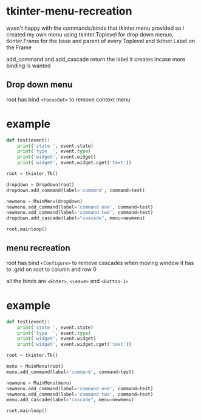# tkinter-menu-recreation

wasn't happy with the commands/binds that tkinter.menu provided so I created my own menu using tkinter.Toplevel for drop down menus, tkinter.Frame for the base and parent of every Toplevel and tkitner.Label on the Frame

add_command and add_cascade return the label it creates incase more binding is wanted

## Drop down menu
root has bind `<FocusOut>` to remove context menu
# example
```python
def test(event):
    print('state ', event.state)
    print('type  ', event.type)
    print('widget', event.widget)
    print('widget', event.widget.cget('text'))

root = tkinter.Tk()

dropdown = Dropdown(root)
dropdown.add_command(label='command', command=test)

newmenu = MainMenu(dropdown)
newmenu.add_command(label='command one', command=test)
newmenu.add_command(label='command two', command=test)
dropdown.add_cascade(label="cascade", menu=newmenu)

root.mainloop()
```

## menu recreation

root has bind `<Configure>` to remove cascades when moving window
it has to .grid on root to column and row 0

all the binds are `<Enter>`, `<Leave>` and `<Button-1>`

# example
```python
def test(event):
    print('state ', event.state)
    print('type  ', event.type)
    print('widget', event.widget)
    print('widget', event.widget.cget('text'))

root = tkinter.Tk()

menu = MainMenu(root)
menu.add_command(label='command', command=test)

newmenu = MainMenu(menu)
newmenu.add_command(label='command one', command=test)
newmenu.add_command(label='command two', command=test)
menu.add_cascade(label="cascade", menu=newmenu)

root.mainloop()
```
